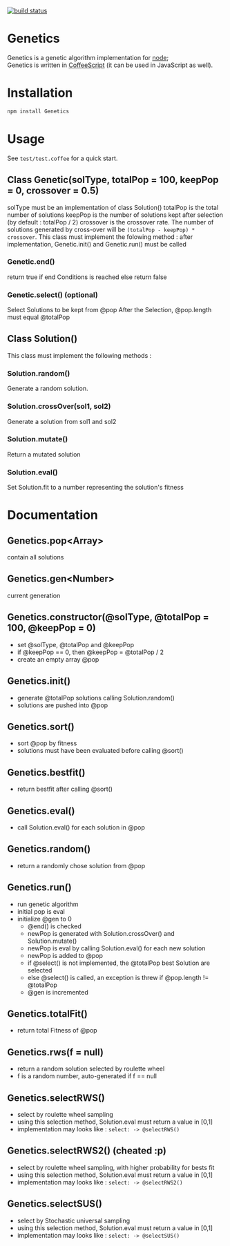 
[![build status](https://secure.travis-ci.org/yazgazan/genetics.png)](http://travis-ci.org/yazgazan/genetics)

# Genetics

Genetics is a genetic algorithm implementation for [node](http://nodejs.org);  
Genetics is written in [CoffeeScript](http://coffeescript.org/) (it can be used in JavaScript as well).

# Installation

```bash
npm install Genetics
```

# Usage

See `test/test.coffee` for a quick start.

## Class Genetic(solType, totalPop = 100, keepPop = 0, crossover = 0.5)

solType must be an implementation of class Solution()
totalPop is the total number of solutions
keepPop is the number of solutions kept after selection (by default : totalPop / 2)
crossover is the crossover rate. The number of solutions generated by cross-over will be `(totalPop - keepPop) * crossover`.
This class must implement the folowing method :
after implementation, Genetic.init() and Genetic.run() must be called

### Genetic.end()

return true if end Conditions is reached
else return false

### Genetic.select() (optional)

Select Solutions to be kept from @pop
After the Selection, @pop.length must equal @totalPop


## Class Solution()

This class must implement the following methods :

### Solution.random()

Generate a random solution.

### Solution.crossOver(sol1, sol2)

Generate a solution from sol1 and sol2

### Solution.mutate()

Return a mutated solution

### Solution.eval()

Set Solution.fit to a number representing the solution's fitness

# Documentation 


## Genetics.pop\<Array>

contain all solutions

## Genetics.gen\<Number>

current generation

## Genetics.constructor(@solType, @totalPop = 100, @keepPop = 0)

- set @solType, @totalPop and @keepPop
- if @keepPop == 0, then @keepPop = @totalPop / 2
- create an empty array @pop


## Genetics.init()

- generate @totalPop solutions calling Solution.random()
- solutions are pushed into @pop

 
## Genetics.sort()

- sort @pop by fitness 
- solutions must have been evaluated before calling @sort()

 
## Genetics.bestfit()

- return bestfit after calling @sort()


## Genetics.eval()

- call Solution.eval() for each solution in @pop


## Genetics.random()

- return a randomly chose solution from @pop


## Genetics.run()

- run genetic algorithm
- initial pop is eval
- initialize @gen to 0
  - @end() is checked
  - newPop is generated with Solution.crossOver() and Solution.mutate()
  - newPop is eval by calling Solution.eval() for each new solution
  - newPop is added to @pop
  - if @select() is not implemented, the @totalPop best Solution are selected
  - else @select() is called, an exception is threw if @pop.length != @totalPop
  - @gen is incremented

## Genetics.totalFit()

- return total Fitness of @pop

## Genetics.rws(f = null)

- return a random solution selected by roulette wheel
- f is a random number, auto-generated if f == null

## Genetics.selectRWS()

- select by roulette wheel sampling
- using this selection method, Solution.eval must return a value in [0,1]
- implementation may looks like :
  `select: -> @selectRWS()`

## Genetics.selectRWS2() (cheated :p)

- select by roulette wheel sampling, with higher probability for bests fit
- using this selection method, Solution.eval must return a value in [0,1]
- implementation may looks like :
  `select: -> @selectRWS2()`

## Genetics.selectSUS()

- select by Stochastic universal sampling
- using this selection method, Solution.eval must return a value in [0,1]
- implementation may looks like :
  `select: -> @selectSUS()`

